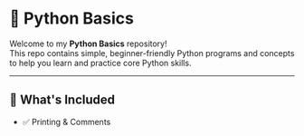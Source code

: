# 🐍 Python Basics

Welcome to my **Python Basics** repository!  
This repo contains simple, beginner-friendly Python programs and concepts to help you learn and practice core Python skills.

---

## 📘 What's Included

- ✅ Printing & Comments
